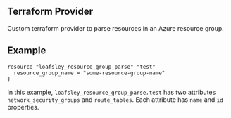 ## Terraform Provider

Custom terraform provider to parse resources in an Azure resource group.

## Example


```
resource "loafsley_resource_group_parse" "test"
  resource_group_name = "some-resource-group-name"
}
```

In this example, `loafsley_resource_group_parse.test` has two attributes `network_security_groups` and `route_tables`. Each attribute has `name` and `id` properties.
